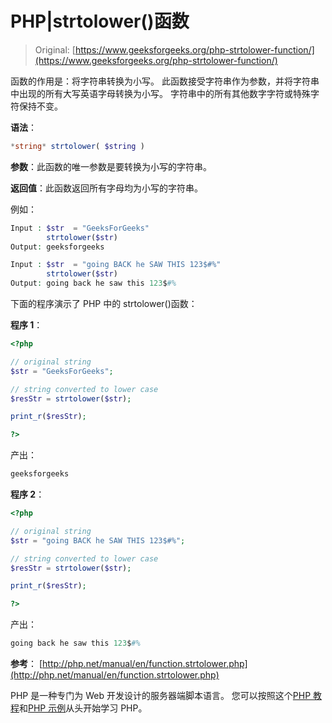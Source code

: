 # PHP|strtolower()函数

> Original: [https://www.geeksforgeeks.org/php-strtolower-function/](https://www.geeksforgeeks.org/php-strtolower-function/)

函数的作用是：将字符串转换为小写。 此函数接受字符串作为参数，并将字符串中出现的所有大写英语字母转换为小写。 字符串中的所有其他数字字符或特殊字符保持不变。

**语法**：

```php
*string* strtolower( $string )

```

**参数**：此函数的唯一参数是要转换为小写的字符串。

**返回值**：此函数返回所有字母均为小写的字符串。

例如：

```php
Input : $str  = "GeeksForGeeks"
        strtolower($str)
Output: geeksforgeeks

Input : $str  = "going BACK he SAW THIS 123$#%"
        strtolower($str)
Output: going back he saw this 123$#%

```

下面的程序演示了 PHP 中的 strtolower()函数：

**程序 1**：

```php
<?php

// original string
$str = "GeeksForGeeks";

// string converted to lower case
$resStr = strtolower($str);

print_r($resStr);

?>
```

产出：

```php
geeksforgeeks

```

**程序 2**：

```php
<?php

// original string
$str = "going BACK he SAW THIS 123$#%";

// string converted to lower case
$resStr = strtolower($str);

print_r($resStr);

?>
```

产出：

```php
going back he saw this 123$#%

```

**参考**：
[http://php.net/manual/en/function.strtolower.php](http://php.net/manual/en/function.strtolower.php)

PHP 是一种专门为 Web 开发设计的服务器端脚本语言。 您可以按照这个[PHP 教程](https://www.geeksforgeeks.org/php-tutorials/)和[PHP 示例](https://www.geeksforgeeks.org/php-examples/)从头开始学习 PHP。